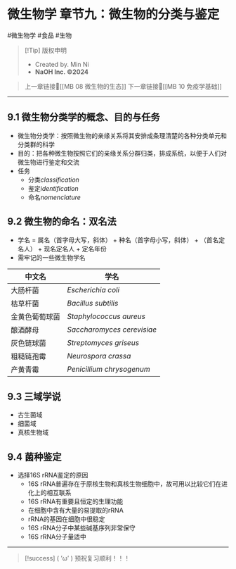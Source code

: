 # 微生物学 章节九：微生物的分类与鉴定
#微生物学 #食品 #生物 


> [!Tip] 版权申明
> - Created by. Min Ni
> -  **NaOH Inc. ©2024**

> 上一章链接🔗[[MB 08 微生物的生态]]
> 下一章链接🔗[[MB 10 免疫学基础]]

---
## 9.1 微生物分类学的概念、目的与任务
- 微生物分类学：按照微生物的亲缘关系将其安排成条理清楚的各种分类单元和分类群的科学
- 目的：把各种微生物按照它们的亲缘关系分群归类，排成系统，以便于人们对微生物进行鉴定和交流
- 任务
	- 分类*classification*
	- 鉴定*identification*
	- 命名*nomenclature*
## 9.2 微生物的命名：双名法
- 学名 = 属名（首字母大写，斜体） + 种名（首字母小写，斜体） + （首名定名人） + 现名定名人 + 定名年份
- 需牢记的一些微生物学名

| 中文名     | 学名                         |
| ------- | -------------------------- |
| 大肠杆菌    | *Escherichia coli*         |
| 枯草杆菌    | *Bacillus subtilis*        |
| 金黄色葡萄球菌 | *Staphylococcus aureus*    |
| 酿酒酵母    | *Saccharomyces cerevisiae* |
| 灰色链球菌   | *Streptomyces griseus*     |
| 粗糙链孢霉   | *Neurospora crassa*        |
| 产黄青霉    | *Penicillium chrysogenum*  |
## 9.3 三域学说
- 古生菌域
- 细菌域
- 真核生物域
## 9.4 菌种鉴定
- 选择16S rRNA鉴定的原因
	- 16S rRNA普遍存在于原核生物和真核生物细胞中，故可用以比较它们在进化上的相互联系
	- 16S rRNA有重要且恒定的生理功能
	- 在细胞中含有大量的易提取的rRNA
	- rRNA的基因在细胞中很稳定
	- 16S rRNA分子中某些碱基序列非常保守
	- 16S rRNA分子量适中

---
> [!success] ( ’ω’ ) 预祝复习顺利！！！       


